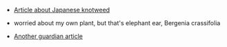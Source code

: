 - [Article about Japanese knotweed](https://www.theguardian.com/environment/2023/may/16/the-war-on-japanese-knotweed?CMP=Share_iOSApp_Other)
- worried about my own plant, but that's elephant ear, Bergenia crassifolia

- [Another guardian article](https://www.theguardian.com/environment/2023/jul/06/japanese-knotweed-invasive-non-native-species-costing-uk-4bn-a-year-ash-dieback)